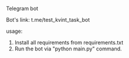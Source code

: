 Telegram  bot

Bot's link: t.me/test_kvint_task_bot

usage:
  1.  Install all requirements from requirements.txt
  2.  Run the bot via "python main.py" command. 
